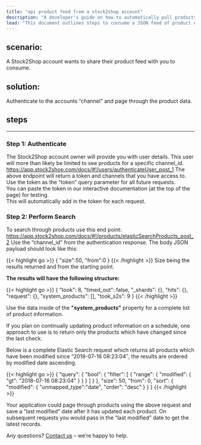 ```yaml
---
title: "api product feed from a stock2shop account"
description: "A developer's guide on how to automatically pull products from a Stock2Shop client account via the Stock2Shop API."
lead: "This document outlines steps to consume a JSON feed of product data from a Stock2Shop account."
---
```


## scenario:
A Stock2Shop account wants to share their product feed with you to consume.

## solution:
Authenticate to the accounts “channel” and page through the product data.

## steps

---

### Step 1: Authenticate
The Stock2Shop account owner will provide you with user details. This user will more than likely be limited to see products for a specific channel_id.  
https://app.stock2shop.com/docs/#!/users/authenticateUser_post_1
The above endpoint will return a token and channels that you have access to.  
Use the token as the “token” query parameter for all future requests.  
You can paste the token in our interactive documentation (at the top of the page) for testing.  
This will automatically add in the token for each request.

### Step 2: Perform Search
To search through products use this end point:
https://app.stock2shop.com/docs/#!/products/elasticSearchProducts_post_2
Use the “channel_id” from the authentication response.
The body JSON payload should look like this:

{{< highlight go >}}
{
"size":50,
"from":0
}
{{< /highlight >}}
Size being the results returned and from the starting point.

**The results will have the following structure:**

{{< highlight go >}}
{
  "took": 8,
  "timed_out": false,
  "_shards": {},
  "hits": {},
  "request": {},
  "system_products": [],
  "took_s2s": 9
}
{{< /highlight >}}

Use the data inside of the **"system_products"** property for a complete list of product information.

If you plan on continually updating product information on a schedule, one approach to use is to return only the products which have changed since the last check.

Below is a complete Elastic Search request which returns all products which have been modified since “2018-07-16 08:23:04″, the results are ordered by modified date ascending.

{{< highlight go >}}
{
  "query": {
    "bool": {
      "filter": [
        {
          "range": {
            "modified": {
              "gt": "2018-07-16 08:23:04"
            }
          }
        }
      ]
    }
  },
  "size": 50,
  "from": 0,
  "sort": {
    "modified": {
      "unmapped_type":"date",
      "order": "desc"
    }
  }
}
{{< /highlight >}}

Your application could page through products using the above request and save a “last modified” date after it has updated each product. On subsequent requests you would pass in the “last modified” date to get the latest records.

Any questions? [Contact us](/contact-us) – we’re happy to help.